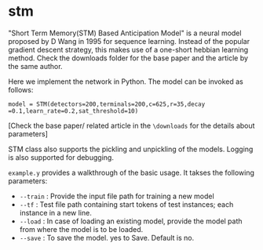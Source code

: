 # stm
"Short Term Memory(STM) Based Anticipation Model" is a neural model proposed by D Wang in 1995 for sequence learning. Instead of the popular gradient descent strategy, this makes use of a one-short hebbian learning method. Check the downloads folder for the base paper and the article by the same author. 

Here we implement the network in Python. The model can be invoked as follows:

`model = STM(detectors=200,terminals=200,c=625,r=35,decay =0.1,learn_rate=0.2,sat_threshold=10)`

[Check the base paper/ related article in the `\downloads` for the details about parameters]

STM class also supports the pickling and unpickling of the models. Logging is also supported for debugging.

`example.y` provides a walkthrough of the basic usage. It takses the following parameters:
* `--train` : Provide the input file path for training a new model
* `--tf` : Test file path containing start tokens of test instances; each instance in a new line.
* `--load` : In case of loading an existing model, provide the model path from where the model is to be loaded.
* `--save` : To save the model. yes to Save. Default is no.

